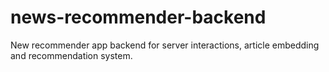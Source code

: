 # news-recommender-backend
New recommender app backend for server interactions, article embedding and recommendation system.
